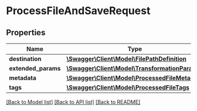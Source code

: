 # ProcessFileAndSaveRequest

## Properties
Name | Type | Description | Notes
------------ | ------------- | ------------- | -------------
**destination** | [**\Swagger\Client\Model\FilePathDefinition**](FilePathDefinition.md) |  | [optional] 
**extended_params** | [**\Swagger\Client\Model\TransformationParams**](TransformationParams.md) |  | [optional] 
**metadata** | [**\Swagger\Client\Model\ProcessedFileMetadata**](ProcessedFileMetadata.md) |  | [optional] 
**tags** | [**\Swagger\Client\Model\ProcessedFileTags**](ProcessedFileTags.md) |  | [optional] 

[[Back to Model list]](../../README.md#documentation-for-models) [[Back to API list]](../../README.md#documentation-for-api-endpoints) [[Back to README]](../../README.md)

